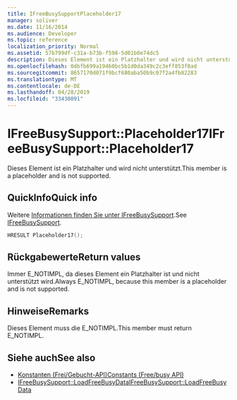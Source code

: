 ```yaml
---
title: IFreeBusySupportPlaceholder17
manager: soliver
ms.date: 11/16/2014
ms.audience: Developer
ms.topic: reference
localization_priority: Normal
ms.assetid: 57b799df-c31a-b73b-f598-5d01b0e74dc5
description: Dieses Element ist ein Platzhalter und wird nicht unterstützt.
ms.openlocfilehash: 0dbfb699a19460bc5b1d0da349c2c3eff853f8ad
ms.sourcegitcommit: 8657170d071f9bcf680aba50b9c07f2a4fb82283
ms.translationtype: MT
ms.contentlocale: de-DE
ms.lasthandoff: 04/28/2019
ms.locfileid: "33430091"
---
```

# <a name="ifreebusysupportplaceholder17"></a><span data-ttu-id="ce2e3-103">IFreeBusySupport::Placeholder17</span><span class="sxs-lookup"><span data-stu-id="ce2e3-103">IFreeBusySupport::Placeholder17</span></span>

<span data-ttu-id="ce2e3-104">Dieses Element ist ein Platzhalter und wird nicht unterstützt.</span><span class="sxs-lookup"><span data-stu-id="ce2e3-104">This member is a placeholder and is not supported.</span></span>
  
## <a name="quick-info"></a><span data-ttu-id="ce2e3-105">QuickInfo</span><span class="sxs-lookup"><span data-stu-id="ce2e3-105">Quick info</span></span>

<span data-ttu-id="ce2e3-106">Weitere [Informationen finden Sie unter IFreeBusySupport](ifreebusysupport.md).</span><span class="sxs-lookup"><span data-stu-id="ce2e3-106">See [IFreeBusySupport](ifreebusysupport.md).</span></span>
  
```cpp
HRESULT Placeholder17();
```

## <a name="return-values"></a><span data-ttu-id="ce2e3-107">Rückgabewerte</span><span class="sxs-lookup"><span data-stu-id="ce2e3-107">Return values</span></span>

<span data-ttu-id="ce2e3-108">Immer E_NOTIMPL, da dieses Element ein Platzhalter ist und nicht unterstützt wird.</span><span class="sxs-lookup"><span data-stu-id="ce2e3-108">Always E_NOTIMPL, because this member is a placeholder and is not supported.</span></span>
  
## <a name="remarks"></a><span data-ttu-id="ce2e3-109">Hinweise</span><span class="sxs-lookup"><span data-stu-id="ce2e3-109">Remarks</span></span>

<span data-ttu-id="ce2e3-110">Dieses Element muss die E_NOTIMPL.</span><span class="sxs-lookup"><span data-stu-id="ce2e3-110">This member must return E_NOTIMPL.</span></span>
  
## <a name="see-also"></a><span data-ttu-id="ce2e3-111">Siehe auch</span><span class="sxs-lookup"><span data-stu-id="ce2e3-111">See also</span></span>

- [<span data-ttu-id="ce2e3-112">Konstanten (Frei/Gebucht-API)</span><span class="sxs-lookup"><span data-stu-id="ce2e3-112">Constants (Free/busy API)</span></span>](constants-free-busy-api.md) 
- [<span data-ttu-id="ce2e3-113">IFreeBusySupport::LoadFreeBusyData</span><span class="sxs-lookup"><span data-stu-id="ce2e3-113">IFreeBusySupport::LoadFreeBusyData</span></span>](ifreebusysupport-loadfreebusydata.md)

